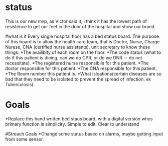 # status
This is our new mvp, as Victor said it, i think it has the lowest path of resistence to get our feet in the door of the hospital and show our brand.

#what is it
Every single hospital floor has a bed status board. The purpose of this board is to allow the health care team, that is Doctor, Nurse, Charge Nurese, CNA (certified nurse assistants), unit secretary to know these things:
*The availibity of each room on the floor.
*The code status (what to do if this patient is dieing, can we do CPR, or do we DNR -- do not recessitate).
*The registered nurse responsibile for this patient.
*The doctor responsible for this patient.
*The CNA responsible for this patient.
*The Room number this patient is.
*What isloations(certain diseases are so bad that they need to be isolated to prevent the spread of infection. ex Tuberculosis)

# Goals
*Replace this hand written bed staus board, with a digital version whos primary function is simplicity. Simple to edit. Clear to understand

#Streach Goals
*Change some status based on alarms, maybe getting input from some sensor.
